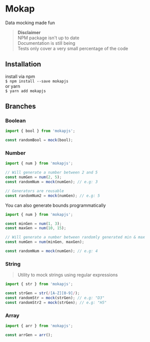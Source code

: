 # Mokap

Data mocking made fun

> **Disclaimer**  
> NPM package isn't up to date  
> Documentation is still being  
> Tests only cover a very small percentage of the code

## Installation

install via npm  
`$ npm install --save mokapjs`  
or yarn  
`$ yarn add mokapjs`

## Branches

### Boolean

```ts
import { bool } from 'mokapjs';

const randomBool = mock(bool);
```

### Number

```ts
import { num } from 'mokapjs';

// Will generate a number between 2 and 5
const numGen = num(2, 5);
const randomNum = mock(numGen); // e.g: 3

// Generators are reusable
const randomNum2 = mock(numGen); // e.g: 5
```

You can also generate bounds programmatically

```ts
import { num } from 'mokapjs';

const minGen = num(1, 3);
const maxGen = num(10, 15);

// Will generate a number between randomly generated min & max
const numGen = num(minGen, maxGen);

const randomNum = mock(numGen); // e.g: 4
```

### String

> Utility to mock strings using regular expressions

```ts
import { str } from 'mokapjs';

const strGen = str(/[A-Z][0-9]/);
const randomStr = mock(strGen); // e.g: "D3"
const randomStr2 = mock(strGen); // e.g: "H5"
```

### Array

```ts
import { arr } from 'mokapjs';

const arrGen = arr();
```
